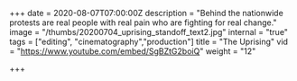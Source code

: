 +++
date = 2020-08-07T07:00:00Z
description = "Behind the nationwide protests are real people with real pain who are fighting for real change."
image = "/thumbs/20200704_uprising_standoff_text2.jpg"
internal = "true"
tags = ["editing", "cinematography","production"]
title = "The Uprising"
vid = "https://www.youtube.com/embed/SgBZtG2boiQ"
weight = "12"

+++
